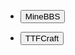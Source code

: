 * <a target="_blank" href="https://www.minebbs.com/resources/op-tools-op-gui.4836/"><button class="nav_button">MineBBS</button></a>

* <a target="_blank" href="https://m.25565.top"><button class="nav_button">TTFCraft</button></a>

